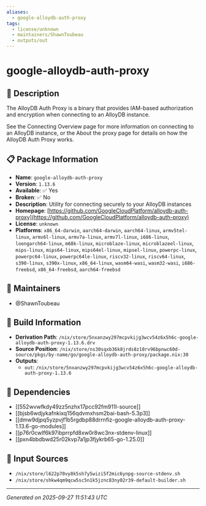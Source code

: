 ```yaml
---
aliases:
  - google-alloydb-auth-proxy
tags:
  - license/unknown
  - maintainers/ShawnToubeau
  - outputs/out
---
```


# google-alloydb-auth-proxy

## 📝 Description

The AlloyDB Auth Proxy is a binary that provides IAM-based authorization and encryption when connecting to an AlloyDB instance.

See the Connecting Overview page for more information on connecting to an AlloyDB instance, or the About the proxy page for details on how the AlloyDB Auth Proxy works.


## 📋 Package Information

- **Name**: `google-alloydb-auth-proxy`
- **Version**: `1.13.6`
- **Available**: ✅ Yes
- **Broken**: ✅ No
- **Description**: Utility for connecting securely to your AlloyDB instances
- **Homepage**: [https://github.com/GoogleCloudPlatform/alloydb-auth-proxy](https://github.com/GoogleCloudPlatform/alloydb-auth-proxy)
- **License**: `unknown`
- **Platforms**: `x86_64-darwin`, `aarch64-darwin`, `aarch64-linux`, `armv5tel-linux`, `armv6l-linux`, `armv7a-linux`, `armv7l-linux`, `i686-linux`, `loongarch64-linux`, `m68k-linux`, `microblaze-linux`, `microblazeel-linux`, `mips-linux`, `mips64-linux`, `mips64el-linux`, `mipsel-linux`, `powerpc-linux`, `powerpc64-linux`, `powerpc64le-linux`, `riscv32-linux`, `riscv64-linux`, `s390-linux`, `s390x-linux`, `x86_64-linux`, `wasm64-wasi`, `wasm32-wasi`, `i686-freebsd`, `x86_64-freebsd`, `aarch64-freebsd`
## 👥 Maintainers

- @ShawnToubeau


## 🔧 Build Information

- **Derivation Path**: `/nix/store/5nxanzwy297mcpvkijg3wcv54z6x5h6c-google-alloydb-auth-proxy-1.13.6.drv`
- **Source Position**: `/nix/store/ns30sqxb36k8jrds8z18rv96bpnwc60d-source/pkgs/by-name/go/google-alloydb-auth-proxy/package.nix:30`
- **Outputs**:
  - `out`:  `/nix/store/5nxanzwy297mcpvkijg3wcv54z6x5h6c-google-alloydb-auth-proxy-1.13.6`

## 🔗 Dependencies

- [[552wvwfkdy49zz5nzhx17pcc92fm911l-source]]
- [[bjsb6wdjykafnkixq156qdvmxhsm2bai-bash-5.3p3]]
- [[dmw9djpq5yzpvjf1b5rgdbp88drrnfiz-google-alloydb-auth-proxy-1.13.6-go-modules]]
- [[p76r0cwlf6k97ibprrpfd8xw0r8wc3nx-stdenv-linux]]
- [[pxn4bbdbwd25r02kvp7a1jp3fjykrb65-go-1.25.0]]

## 📁 Input Sources

- `/nix/store/l622p70vy8k5sh7y5wizi5f2mic6ynpg-source-stdenv.sh`
- `/nix/store/shkw4qm9qcw5sc5n1k5jznc83ny02r39-default-builder.sh`

---
*Generated on 2025-09-27 11:51:43 UTC*
